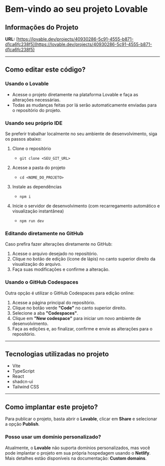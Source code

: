 # Bem-vindo ao seu projeto Lovable

## Informações do Projeto

**URL:** [https://lovable.dev/projects/40930286-5c91-4555-b871-d1ca6fc238f5](https://lovable.dev/projects/40930286-5c91-4555-b871-d1ca6fc238f5)

---

## Como editar este código?

### Usando o Lovable

- Acesse o projeto diretamente na plataforma Lovable e faça as alterações necessárias.  
- Todas as mudanças feitas por lá serão automaticamente enviadas para o repositório do projeto.

### Usando seu próprio IDE

Se preferir trabalhar localmente no seu ambiente de desenvolvimento, siga os passos abaixo:

1. Clone o repositório  
   - `git clone <SEU_GIT_URL>`

2. Acesse a pasta do projeto  
   - `cd <NOME_DO_PROJETO>`

3. Instale as dependências  
   - `npm i`

4. Inicie o servidor de desenvolvimento (com recarregamento automático e visualização instantânea)  
   - `npm run dev`

### Editando diretamente no GitHub

Caso prefira fazer alterações diretamente no GitHub:

1. Acesse o arquivo desejado no repositório.  
2. Clique no botão de edição (ícone de lápis) no canto superior direito da visualização do arquivo.  
3. Faça suas modificações e confirme a alteração.  

### Usando o GitHub Codespaces

Outra opção é utilizar o GitHub Codespaces para edição online:

1. Acesse a página principal do repositório.  
2. Clique no botão verde **"Code"** no canto superior direito.  
3. Selecione a aba **"Codespaces"**.  
4. Clique em **"New codespace"** para iniciar um novo ambiente de desenvolvimento.  
5. Faça as edições e, ao finalizar, confirme e envie as alterações para o repositório.  

---

## Tecnologias utilizadas no projeto

- Vite  
- TypeScript  
- React  
- shadcn-ui  
- Tailwind CSS  

---

## Como implantar este projeto?

Para publicar o projeto, basta abrir o **Lovable**, clicar em **Share** e selecionar a opção **Publish**.

### Posso usar um domínio personalizado?

Atualmente, o **Lovable** não suporta domínios personalizados, mas você pode implantar o projeto em sua própria hospedagem usando o **Netlify**.  
Mais detalhes estão disponíveis na documentação: **Custom domains**.


